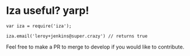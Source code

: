 # Iza useful? yarp!

```
var iza = require('iza');

iza.email('leroy+jenkins@super.crazy') // returns true
```


Feel free to make a PR to merge to develop if you would like to contribute.
